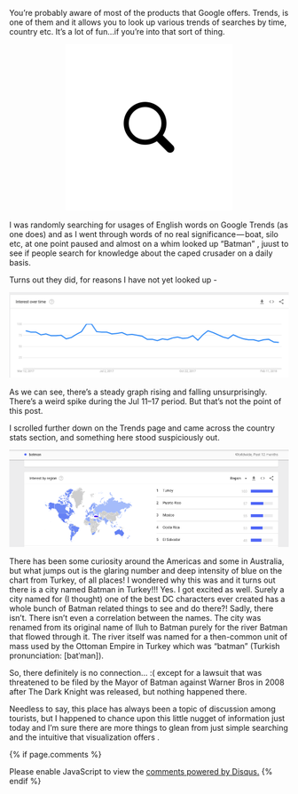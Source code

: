 You’re probably aware of most of the products that Google offers. Trends, is one of them and it allows you to look up various trends of searches by time, country etc. It’s a lot of fun…if you’re into that sort of thing.
<p align="center">
<img src="../img/glass_128.png"></p>

I was randomly searching for usages of English words on Google Trends (as one does) and as I went through words of no real significance — boat, silo etc, at one point paused and almost on a whim looked up “Batman” , juust to see if people search for knowledge about the caped crusader on a daily basis.

Turns out they did, for reasons I have not yet looked up -
<p align="center">
<img src="../img/ss-1-1.png"></p>

As we can see, there’s a steady graph rising and falling unsurprisingly. There’s a weird spike during the Jul 11–17 period. But that’s not the point of this post.

I scrolled further down on the Trends page and came across the country stats section, and something here stood suspiciously out.


<p align="center">
<img src="../img/ss-1-2.png"></p>

There has been some curiosity around the Americas and some in Australia, but what jumps out is the glaring number and deep intensity of blue on the chart from Turkey, of all places! I wondered why this was and it turns out there is a city named Batman in Turkey!!! Yes. I got excited as well. Surely a city named for (I thought) one of the best DC characters ever created has a whole bunch of Batman related things to see and do there?! Sadly, there isn’t. There isn’t even a correlation between the names. The city was renamed from its original name of Iluh to Batman purely for the river Batman that flowed through it. The river itself was named for a then-common unit of mass used by the Ottoman Empire in Turkey which was “batman” (Turkish pronunciation: [batˈman]).

So, there definitely is no connection… :( except for a lawsuit that was threatened to be filed by the Mayor of Batman against Warner Bros in 2008 after The Dark Knight was released, but nothing happened there.

Needless to say, this place has always been a topic of discussion among tourists, but I happened to chance upon this little nugget of information just today and I’m sure there are more things to glean from just simple searching and the intuitive that visualization offers .

{% if page.comments %}
<div id="disqus_thread"></div>
<script>

/**
*  RECOMMENDED CONFIGURATION VARIABLES: EDIT AND UNCOMMENT THE SECTION BELOW TO INSERT DYNAMIC VALUES FROM YOUR PLATFORM OR CMS.
*  LEARN WHY DEFINING THESE VARIABLES IS IMPORTANT: https://disqus.com/admin/universalcode/#configuration-variables*/
/*
var disqus_config = function () {
this.page.url = abhiramr.github.io/2017-09-27-Data-Visualization-Exp1;  // Replace PAGE_URL with your page's canonical URL variable
this.page.identifier = 2017-09-27-Data-Visualization-Exp1; // Replace PAGE_IDENTIFIER with your page's unique identifier variable
};
*/
(function() { // DON'T EDIT BELOW THIS LINE
var d = document, s = d.createElement('script');
s.src = 'https://abhiramr.disqus.com/embed.js';
s.setAttribute('data-timestamp', +new Date());
(d.head || d.body).appendChild(s);
})();
</script>
<noscript>Please enable JavaScript to view the <a href="https://disqus.com/?ref_noscript">comments powered by Disqus.</a></noscript>
{% endif %}
